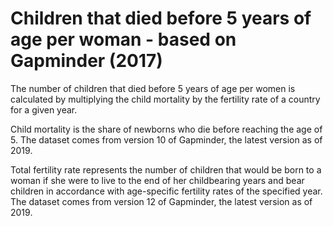 # Children that died before 5 years of age per woman - based on Gapminder (2017)

The number of children that died before 5 years of age per women is calculated by multiplying the child mortality by the fertility rate of a country for a given year.

Child mortality is the share of newborns who die before reaching the age of 5. The dataset comes from version 10 of Gapminder, the latest version as of 2019. 

Total fertility rate represents the number of children that would be born to a woman if she were to live to the end of her childbearing years and bear children in accordance with age-specific fertility rates of the specified year. The dataset comes from version 12 of Gapminder, the latest version as of 2019.